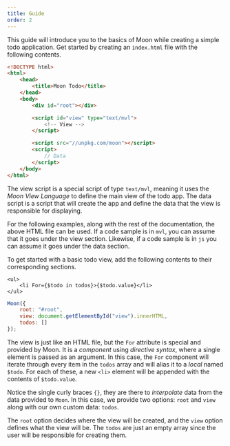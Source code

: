 ```yaml
---
title: Guide
order: 2
---
```


This guide will introduce you to the basics of Moon while creating a simple todo application. Get started by creating an `index.html` file with the following contents.

```html
<!DOCTYPE html>
<html>
	<head>
		<title>Moon Todo</title>
	</head>
	<body>
		<div id="root"></div>

		<script id="view" type="text/mvl">
			<!-- View -->
		</script>

		<script src="//unpkg.com/moon"></script>
		<script>
			// Data
		</script>
	</body>
</html>
```

The view script is a special script of type `text/mvl`, meaning it uses the _Moon View Language_ to define the main view of the todo app. The data script is a script that will create the app and define the data that the view is responsible for displaying.

For the following examples, along with the rest of the documentation, the above HTML file can be used. If a code sample is in `mvl`, you can assume that it goes under the view section. Likewise, if a code sample is in `js` you can assume it goes under the data section.

To get started with a basic todo view, add the following contents to their corresponding sections.

```mvl
<ul>
	<li For={$todo in todos}>{$todo.value}</li>
</ul>
```

```js
Moon({
	root: "#root",
	view: document.getElementById("view").innerHTML,
	todos: []
});
```

<div id="example-guide-1" class="example"></div>

<script>
	Moon({
		root: "#example-guide-1",
		view: "<ul><li For={$todo in todos}>{$todo.value}</li></ul>",
		todos: []
	});
</script>

The view is just like an HTML file, but the `For` attribute is special and provided by Moon. It is a _component_ using _directive syntax_, where a single element is passed as an argument. In this case, the `For` component will iterate through every item in the `todos` array and will alias it to a _local_ named `$todo`. For each of these, a new `<li>` element will be appended with the contents of `$todo.value`.

Notice the single curly braces `{}`, they are there to _interpolate_ data from the data provided to `Moon`. In this case, we provide two options: `root` and `view` along with our own custom data: `todos`.

The `root` option decides where the view will be created, and the `view` option defines what the view will be. The `todos` are just an empty array since the user will be responsible for creating them.

